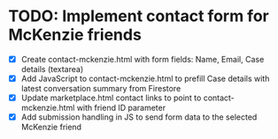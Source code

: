 # TODO: Implement contact form for McKenzie friends

- [x] Create contact-mckenzie.html with form fields: Name, Email, Case details (textarea)
- [x] Add JavaScript to contact-mckenzie.html to prefill Case details with latest conversation summary from Firestore
- [x] Update marketplace.html contact links to point to contact-mckenzie.html with friend ID parameter
- [x] Add submission handling in JS to send form data to the selected McKenzie friend
